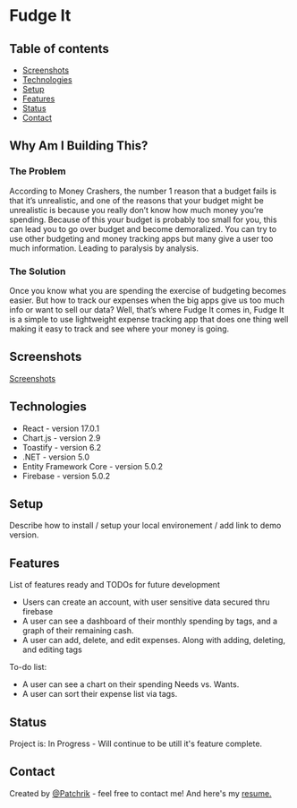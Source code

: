 # Fudge It
> 

## Table of contents
* [Screenshots](#screenshots)
* [Technologies](#technologies)
* [Setup](#setup)
* [Features](#features)
* [Status](#status)
* [Contact](#contact)

## Why Am I Building This?
### The Problem

According to Money Crashers, the number 1 reason that a budget fails is that it’s unrealistic, and one of the reasons that your budget might be unrealistic is because you really don’t know how much money you’re spending. Because of this your budget is probably too small for you, this can lead you to go over budget and become demoralized. You can try to use other budgeting and money tracking apps but many give a user too much information. Leading to paralysis by analysis.

### The Solution

Once you know what you are spending the exercise of budgeting becomes easier. But how to track our expenses when the big apps give us too much info or want to sell our data? Well, that’s where Fudge It comes in, Fudge It is a simple to use lightweight expense tracking app that does one thing well making it easy to track and see where your money is going.

## Screenshots
[Screenshots](https://flic.kr/s/aHsmU8vhoB)

## Technologies
* React - version 17.0.1
* Chart.js - version 2.9
* Toastify - version 6.2
* .NET - version 5.0
* Entity Framework Core - version 5.0.2
* Firebase - version 5.0.2

## Setup
Describe how to install / setup your local environement / add link to demo version.

## Features
List of features ready and TODOs for future development
* Users can create an account, with user sensitive data secured thru firebase
* A user can see a dashboard of their monthly spending by tags, and a graph of their remaining cash.
* A user can add, delete, and edit expenses. Along with adding, deleting, and editing tags

To-do list:
* A user can see a chart on their spending Needs vs. Wants.
* A user can sort their expense list via tags.

## Status
Project is: In Progress - Will continue to be utill it's feature complete.

## Contact
Created by [@Patchrik](mailto:Pklly92@gmail.com) - feel free to contact me! And here's my [resume.](https://www.cakeresume.com/parker-kelley)
